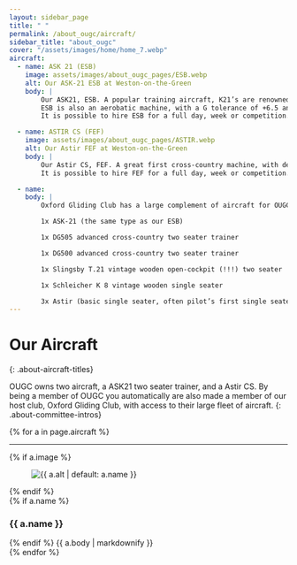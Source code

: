 ```yaml
---
layout: sidebar_page
title: " "
permalink: /about_ougc/aircraft/
sidebar_title: "about_ougc"
cover: "/assets/images/home/home_7.webp"
aircraft:
  - name: ASK 21 (ESB)
    image: assets/images/about_ougc_pages/ESB.webp
    alt: Our ASK-21 ESB at Weston-on-the-Green
    body: |
        Our ASK21, ESB. A popular training aircraft, K21’s are renowned for their friendly in-flight characteristics and easy handeling. Despite this they have good performance, with a 1:34 best glide ratio, making them great cross-country training aircraft.  
        ESB is also an aerobatic machine, with a G tolerance of +6.5 and -4. Many OUGC pilots have won aerobatic badges in her!  
        It is possible to hire ESB for a full day, week or competition. [costs](https://ougc.org/membership/fees/ "Fees") page.

  - name: ASTIR CS (FEF)
    image: assets/images/about_ougc_pages/ASTIR.webp
    alt: Our Astir FEF at Weston-on-the-Green
    body: |
        Our Astir CS, FEF. A great first cross-country machine, with decent performance and the ability to carry water in tanks to increase speed. Many pilots have completed flights hundreds of kilometers.  
        It is possible to hire FEF for a full day, week or competition. See our [costs](https://ougc.org/membership/fees/ "Fees") page.

  - name:  
    body: |
        Oxford Gliding Club has a large complement of aircraft for OUGC members to use. Their fleet includes:  

        1x ASK-21 (the same type as our ESB)  

        1x DG505 advanced cross-country two seater trainer  

        1x DG500 advanced cross-country two seater trainer 

        1x Slingsby T.21 vintage wooden open-cockpit (!!!) two seater  

        1x Schleicher K 8 vintage wooden single seater

        3x Astir (basic single seater, often pilot’s first single seater aircraft)  
---
```


<title>Our Aircraft - OUGC</title>

# Our Aircraft
{: .about-aircraft-titles}

OUGC owns two aircraft, a ASK21 two seater trainer, and a Astir CS. By being a member of OUGC you automatically are also made a member of our host club, Oxford Gliding Club, with access to their large fleet of aircraft. 
{: .about-committee-intros}

<div class="aircraft-list">
{% for a in page.aircraft %}
  <article class="aircraft-item">
    <hr class="aircraft-rule">
    {% if a.image %}
      <figure class="aircraft-figure">
        <img src="{{ a.image | relative_url }}" alt="{{ a.alt | default: a.name }}">
      </figure>
    {% endif %}
    <div class="aircraft-body">
      {% if a.name %}<h3 class="aircraft-name">{{ a.name }}</h3>{% endif %}
      {{ a.body | markdownify }}
    </div>
  </article>
{% endfor %}
</div>